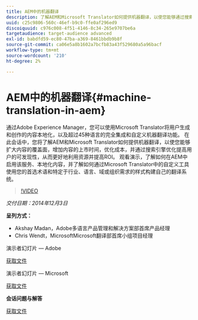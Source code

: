```yaml
---
title: AEM中的机器翻译
description: 了解AEM和Microsoft Translator如何提供机器翻译，以使您能够通过搜索引擎优化来扩展内容的覆盖面、增加内容的上市时间、优化成本并提高用户的可发现性，从而更好地利用资源并提高投资回报率。
uuid: c25c9806-560c-46ef-b9c0-ffe0af296ed9
discoiquuid: c976c008-4f51-4146-8c34-265e9707be6a
targetaudience: target-audience advanced
exl-id: babdfd59-ec80-47ba-a369-8461bbdb9b8f
source-git-commit: ca06e5a8b1602a7bcfb83a43f529680a5a96bacf
workflow-type: tm+mt
source-wordcount: '210'
ht-degree: 2%

---
```


# AEM中的机器翻译{#machine-translation-in-aem}

通过Adobe Experience Manager，您可以使用Microsoft Translator将用户生成和创作的内容本地化，以及超过45种语言的完全集成和自定义机器翻译功能。 在此会话中，您将了解AEM和Microsoft Translator如何提供机器翻译，以使您能够扩大内容的覆盖面，增加内容的上市时间，优化成本，并通过搜索引擎优化提高用户的可发现性，从而更好地利用资源并提高ROI。 观看演示，了解如何在AEM中启用该服务、本地化内容，并了解如何通过Microsoft Translator中的自定义工具使用您的首选术语和特定于行业、语言、域或组织需求的样式构建自己的翻译系统。

>[!VIDEO](https://video.tv.adobe.com/v/19383/?quality=9)

*交付日期：2014年12月3日*

**呈列方式：**

* Akshay Madan，Adobe多语言产品管理和解决方案部首席产品经理
* Chris Wendt，MicrosoftMicrosoft翻译部首席小组项目经理

演示者幻灯片 — Adobe

[获取文件](assets/aem-gems-machine-translation-12-03-14.pdf)

演示者幻灯片 — Microsoft

[获取文件](assets/adobe-microsoft-gems-12-03-14.pdf)

**会话问题与解答**

[获取文件](assets/q-a-machine-translation-12-3-14.pdf)
<!--
[Get back to the Overview](https://helpx.adobe.com/experience-manager/kt/eseminars/gems/aem-index.html)
-->
